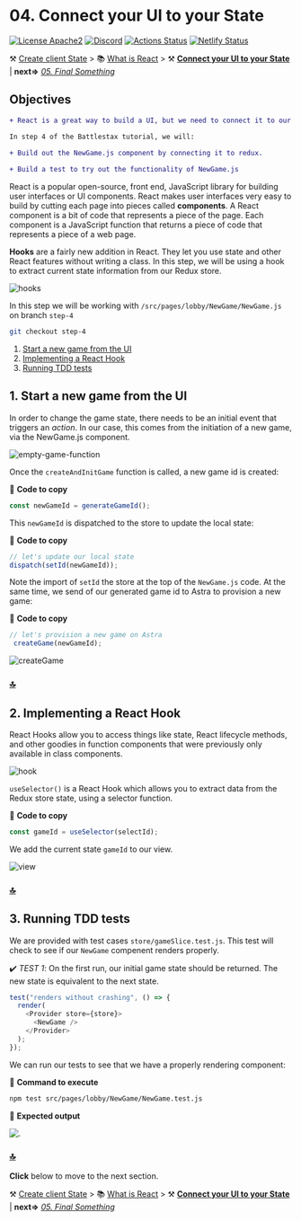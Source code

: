 # 04. Connect your UI to your State

[![License Apache2](https://img.shields.io/hexpm/l/plug.svg)](http://www.apache.org/licenses/LICENSE-2.0)
[![Discord](https://img.shields.io/discord/685554030159593522)](https://discord.com/widget?id=685554030159593522&theme=dark)
[![Actions Status](https://github.com/DataStax-Academy/battlestax/workflows/BattleStax%20Tests/badge.svg)](https://github.com/DataStax-Academy/battlestax/actions) 
[![Netlify Status](https://api.netlify.com/api/v1/badges/e265340f-c6a6-4d7b-b24c-438b87c67876/deploy-status)](https://app.netlify.com/sites/battlestax-tutorial/deploys)

⚒️ [Create client State](./README_step03.md) > 📚 [What is React](./README_React.md) > ⚒️ **[Connect your UI to your State](#)** | **next=>**  *[05. Final Something](./README_step05.md)*

## Objectives

```diff
+ React is a great way to build a UI, but we need to connect it to our game state.

In step 4 of the Battlestax tutorial, we will:

+ Build out the NewGame.js component by connecting it to redux.
 
+ Build a test to try out the functionality of NewGame.js
```

React is a popular open-source, front end, JavaScript library for building user interfaces or UI components. React makes user interfaces very easy to build by cutting each page into pieces called **components**. A React component is a bit of code that represents a piece of the page. Each component is a JavaScript function that returns a piece of code that represents a piece of a web page.

**Hooks** are a fairly new addition in React. They let you use state and other React features without writing a class. In this step, we will be using a hook to extract current state information from our Redux store.

![hooks](./tutorial/hooks.png)

In this step we will be working with `/src/pages/lobby/NewGame/NewGame.js` on branch `step-4`

```bash
git checkout step-4
```

1. [Start a new game from the UI](#1-start-a-new-game-from-the-UI)
2. [Implementing a React Hook](#-implementing-a-react-hook)
3. [Running TDD tests](#3-running-tdd-tests)


## 1. Start a new game from the UI

In order to change the game state, there needs to be an initial event that triggers an _action_. In our case, this comes from the initiation of a new game, via the NewGame.js component.

![empty-game-function](./tutorial/empty-game-function.png)


Once the `createAndInitGame` function is called, a new game id is created:

📘 **Code to copy**

```javascript
const newGameId = generateGameId();
```

This `newGameId` is dispatched to the store to update the local state:

📘 **Code to copy**

```javascript
// let's update our local state
dispatch(setId(newGameId));
```

Note the import of `setId` the store at the top of the `NewGame.js` code. At the same time, we send of our generated game id to Astra to provision a new game:

📘 **Code to copy**

```javascript
// let's provision a new game on Astra
 createGame(newGameId);
```

![createGame](./tutorial/createGame.png)

### [🔝](#%EF%B8%8F-table-of-contents)

## 2. Implementing a React Hook

React Hooks allow you to access things like state, React lifecycle methods, and other goodies in function components that were previously only available in class components. 

![hook](./tutorial/hook.png)

`useSelector()` is a React Hook which allows you to extract data from the Redux store state, using a selector function.

📘 **Code to copy**

```javascript
const gameId = useSelector(selectId);
```
We add the current state `gameId` to our view.

![view](./tutorial/view.png)

### [🔝](#%EF%B8%8F-table-of-contents)

## 3. Running TDD tests

We are provided with test cases `store/gameSlice.test.js`. This test will check to see if our `NewGame` compenent renders properly.


✔️  _TEST 1_: On the first run, our initial game state should be returned. The new state is equivalent to the next state.

```javascript
test("renders without crashing", () => {
  render(
    <Provider store={store}>
      <NewGame />
    </Provider>
  );
});
```

We can run our tests to see that we have a properly rendering component:
 
📘 **Command to execute**

```bash
npm test src/pages/lobby/NewGame/NewGame.test.js
```

📗 **Expected output**

![.](tutorial/new-game-test.png)

### [🔝](#%EF%B8%8F-table-of-contents)

**Click** below to move to the next section.

⚒️ [Create client State](./README_step03.md) > 📚 [What is React](./README_React.md) > ⚒️ **[Connect your UI to your State](#)** | **next=>**  *[05. Final Something](./README_step05.md)*

